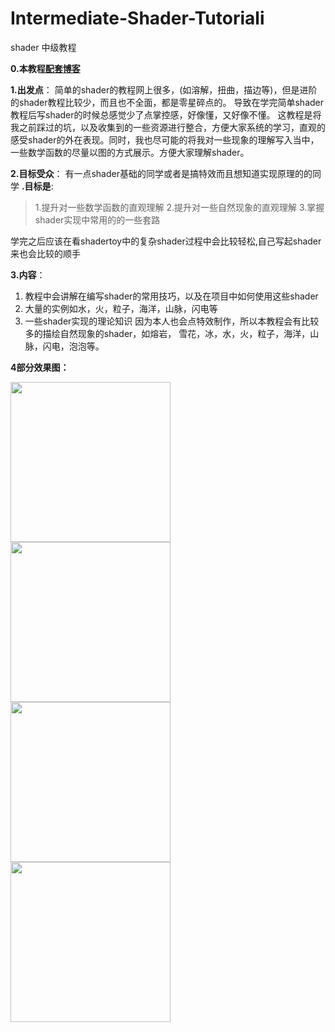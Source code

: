 # Intermediate-Shader-Tutoriali

shader 中级教程

**0.本教程[配套博客][1]**

**1.出发点**：
简单的shader的教程网上很多，(如溶解，扭曲，描边等)，但是进阶的shader教程比较少，而且也不全面，都是零星碎点的。
导致在学完简单shader教程后写shader的时候总感觉少了点掌控感，好像懂，又好像不懂。
这教程是将我之前踩过的坑，以及收集到的一些资源进行整合，方便大家系统的学习，直观的感受shader的外在表现。同时，我也尽可能的将我对一些现象的理解写入当中，一些数学函数的尽量以图的方式展示。方便大家理解shader。 

**2.目标受众**：
有一点shader基础的同学或者是搞特效而且想知道实现原理的的同学
**.目标是**:
>1.提升对一些数学函数的直观理解
>2.提升对一些自然现象的直观理解
>3.掌握shader实现中常用的的一些套路

学完之后应该在看shadertoy中的复杂shader过程中会比较轻松,自己写起shader来也会比较的顺手

**3.内容**：
1. 教程中会讲解在编写shader的常用技巧，以及在项目中如何使用这些shader
2. 大量的实例如水，火，粒子，海洋，山脉，闪电等
3. 一些shader实现的理论知识
因为本人也会点特效制作，所以本教程会有比较多的描绘自然现象的shader，如熔岩， 雪花，冰，水，火，粒子，海洋，山脉，闪电，泡泡等。

**4部分效果图：**


<img src="https://jiepengtan.github.io/assets/img/blog/ShaderTutorial2D/Snow/snow.gif" width="256"> <img src="https://jiepengtan.github.io/assets/img/blog/ShaderTutorial3D/GameHPUI/game_hp_ui.gif" width="256">
<img src="https://jiepengtan.github.io/assets/img/blog/ShaderTutorial2D/Sea/sea.gif" width="256"> <img src="https://jiepengtan.github.io/assets/img/blog/ShaderTutorial2D/FireParticle/fire_particle.gif" width="256">


  [1]: https://jiepengtan.github.io/
